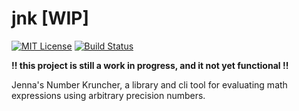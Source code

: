 # jnk [WIP]

[![MIT License](https://img.shields.io/badge/License-MIT-green.svg)](https://choosealicense.com/licenses/mit/)
[![Build Status](https://github.com/Ex-32/jnk/workflows/CI/badge.svg)](https://github.com/Ex-32/jnk/actions?workflow=CI)

**!! this project is still a work in progress, and it not yet functional !!**

Jenna's Number Kruncher, a library and cli tool for evaluating math expressions using arbitrary precision numbers.
